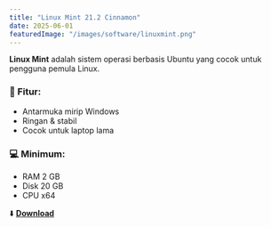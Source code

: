 ```yaml
---
title: "Linux Mint 21.2 Cinnamon"
date: 2025-06-01
featuredImage: "/images/software/linuxmint.png"
---
```


**Linux Mint** adalah sistem operasi berbasis Ubuntu yang cocok untuk pengguna pemula Linux.

### 🧩 Fitur:
- Antarmuka mirip Windows
- Ringan & stabil
- Cocok untuk laptop lama

### 💻 Minimum:
- RAM 2 GB
- Disk 20 GB
- CPU x64

⬇️ **[Download](https://example.com/download/linuxmint21.iso)**
